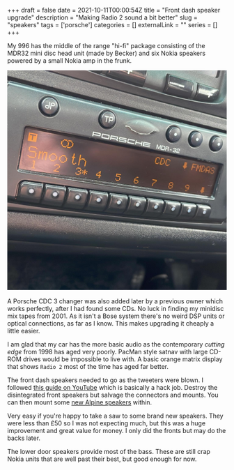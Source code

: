 +++ 
draft = false
date = 2021-10-11T00:00:54Z
title = "Front dash speaker upgrade"
description = "Making Radio 2 sound a bit better"
slug = "speakers" 
tags = ['porsche']
categories = []
externalLink = ""
series = []
+++

My 996 has the middle of the range "hi-fi" package consisting of the MDR32 mini disc head unit (made by Becker) and six Nokia speakers powered by a small Nokia amp in the frunk. 

![Old school radio](radio.jpg)

A Porsche CDC 3 changer was also added later by a previous owner which works perfectly, after I had found some CDs. No luck in finding my minidisc mix tapes from 2001. As it isn't a Bose system there's no weird DSP units or optical connections, as far as I know. This makes upgrading it cheaply a little easier.

I am glad that my car has the more basic audio as the contemporary _cutting edge_ from 1998 has aged very poorly. PacMan style satnav with large CD-ROM drives would be impossible to live with. A basic orange matrix display that shows `Radio 2` most of the time has aged far better.

The front dash speakers needed to go as the tweeters were blown. I followed [this guide on YouTube](https://www.youtube.com/watch?v=aIC-mP1hH50) which is basically a hack job. Destroy the disintegrated front speakers but salvage the connectors and mounts. You can then mount some [new Alpine speakers](https://www.amazon.co.uk/Alpine-SPG-10C2-10cm-2-Way-Speakers/dp/B002XCNPMS/ref=asc_df_B002XCNPMS/?tag=googshopuk-21&linkCode=df0&hvadid=310873119586&hvpos=&hvnetw=g&hvrand=1216362323464065415&hvpone=&hvptwo=&hvqmt=&hvdev=c&hvdvcmdl=&hvlocint=&hvlocphy=9046774&hvtargid=pla-562971012200&psc=1) within.

Very easy if you're happy to take a saw to some brand new speakers. They were less than £50 so I was not expecting much, but this was a huge improvement and great value for money. I only did the fronts but may do the backs later.

The lower door speakers provide most of the bass. These are still crap Nokia units that are well past their best, but good enough for now.